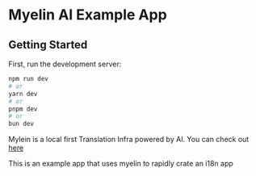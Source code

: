 # Myelin AI Example App

## Getting Started

First, run the development server:

```bash
npm run dev
# or
yarn dev
# or
pnpm dev
# or
bun dev
```

Mylein is a local first Translation Infra powered by AI. You can check out [here](https://www.myelin.dev/)

This is an example app that uses myelin to rapidly crate an i18n app
